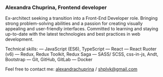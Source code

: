 ### Alexandra Chuprina, Frontend developer

Ex-architect seeking a transition into a Front-End Developer role. Bringing strong problem-solving abilities and a passion for creating visually appealing and user-friendly interfaces. Committed to learning and staying up-to-date with the latest technologies and best practices in web development.

Technical skills:
— JavaScript (ES6), TypeScript
— React
— React Ruoter (v6)
— Redux, Redux Toolkit, Redux Saga
— SASS/ SCSS, css-in-js, Andt, Bootstrap
— Git, GitHub, GitLab
— Docker

Feel free to contact me: [alexandrachuprina](https://t.me/alexandrachuprina) / shplvk@gmail.com

